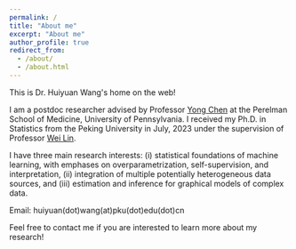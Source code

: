 ```yaml
---
permalink: /
title: "About me"
excerpt: "About me"
author_profile: true
redirect_from: 
  - /about/
  - /about.html
---
```


This is Dr. Huiyuan Wang's home on the web!

I am a postdoc researcher advised by Professor [Yong Chen](https://penncil.med.upenn.edu/about-pi/) at the Perelman School of Medicine, University of Pennsylvania. I received my Ph.D. in Statistics from the Peking University in July, 2023 under the supervision of Professor [Wei Lin](https://www.math.pku.edu.cn/teachers/linw/). 

I have three main research interests: (i) statistical foundations of machine learning, with emphases on overparametrization, self-supervision, and interpretation, (ii) integration of multiple potentially heterogeneous data sources, and (iii) estimation and inference for graphical models of complex data.

Email: huiyuan(dot)wang(at)pku(dot)edu(dot)cn

Feel free to contact me if you are interested to learn more about my research!



